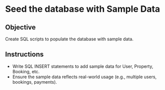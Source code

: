# Seed the database with Sample Data

## Objective
Create SQL scripts to populate the database with sample data.

## Instructions
- Write SQL INSERT statements to add sample data for User, Property, Booking, etc.
- Ensure the sample data reflects real-world usage (e.g., multiple users, bookings, payments).